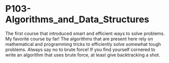 # P103-Algorithms_and_Data_Structures

The first course that introduced smart and efficient ways to solve problems. My favorite course by far! The algorithms that are present here rely on mathematical and programming tricks to efficiently solve somewhat tough problems. Always say no to brute force! If you find yourself cornered to write an algorithm that uses brute force, at least give backtracking a shot.
